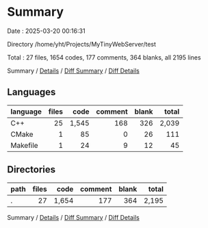 # Summary

Date : 2025-03-20 00:16:31

Directory /home/yht/Projects/MyTinyWebServer/test

Total : 27 files,  1654 codes, 177 comments, 364 blanks, all 2195 lines

Summary / [Details](details.md) / [Diff Summary](diff.md) / [Diff Details](diff-details.md)

## Languages
| language | files | code | comment | blank | total |
| :--- | ---: | ---: | ---: | ---: | ---: |
| C++ | 25 | 1,545 | 168 | 326 | 2,039 |
| CMake | 1 | 85 | 0 | 26 | 111 |
| Makefile | 1 | 24 | 9 | 12 | 45 |

## Directories
| path | files | code | comment | blank | total |
| :--- | ---: | ---: | ---: | ---: | ---: |
| . | 27 | 1,654 | 177 | 364 | 2,195 |

Summary / [Details](details.md) / [Diff Summary](diff.md) / [Diff Details](diff-details.md)